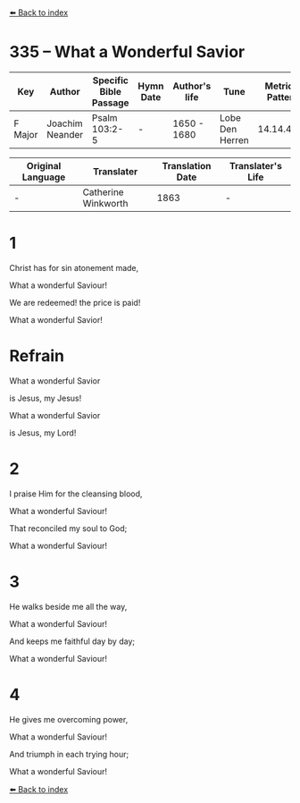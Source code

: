[⬅️ Back to index](../README.md)

# 335 – What a Wonderful Savior

Key | Author   | Specific Bible Passage     |Hymn Date |Author's life |Tune |Metrical Pattern   |Composer/Source                                                                                        
-- | --------- | ---------------------------|----------|--------------|-----|-------------------|-------------   
F Major  | Joachim Neander      | Psalm 103:2-5 | -  | 1650 - 1680 | Lobe Den Herren | 14.14.4.7.8 | Chorale Book for England, 1863 

Original Language | Translater | Translation Date   | Translater's Life     
----------------- | --------- | --------------------|-------------   
\-  | Catherine Winkworth      | 1863 | -  | 1827 - 1878 



# 1

Christ has for sin atonement made,

What a wonderful Saviour!

We are redeemed! the price is paid!

What a wonderful Savior!



# Refrain

What a wonderful Savior

is Jesus, my Jesus!

What a wonderful Savior

is Jesus, my Lord!



# 2

I praise Him for the cleansing blood,

What a wonderful Saviour!

That reconciled my soul to God;

What a wonderful Saviour!



# 3

He walks beside me all the way,

What a wonderful Saviour!

And keeps me faithful day by day;

What a wonderful Saviour!



# 4

He gives me overcoming power,

What a wonderful Saviour!

And triumph in each trying hour;

What a wonderful Saviour!

[⬅️ Back to index](../README.md)
